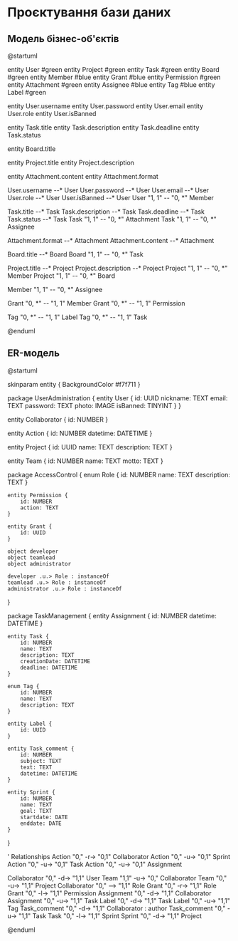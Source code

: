# Проєктування бази даних

## Модель бізнес-об'єктів
@startuml

entity User #green entity Project #green entity Task #green entity Board #green entity Member #blue entity Grant #blue entity Permission #green entity Attachment #green entity Assignee #blue entity Tag #blue entity Label #green

entity User.username entity User.password entity User.email entity User.role entity User.isBanned

entity Task.title entity Task.description entity Task.deadline entity Task.status

entity Board.title

entity Project.title entity Project.description

entity Attachment.content entity Attachment.format

User.username --* User User.password --* User User.email --* User User.role --* User User.isBanned --* User User "1, 1" -- "0, *" Member

Task.title --* Task Task.description --* Task Task.deadline --* Task Task.status --* Task Task "1, 1" -- "0, *" Attachment Task "1, 1" -- "0, *" Assignee

Attachment.format --* Attachment Attachment.content --* Attachment

Board.title --* Board Board "1, 1" -- "0, *" Task

Project.title --* Project Project.description --* Project Project "1, 1" -- "0, *" Member Project "1, 1" -- "0, *" Board

Member "1, 1" -- "0, *" Assignee

Grant "0, *" -- "1, 1" Member Grant "0, *" -- "1, 1" Permission

Tag "0, *" -- "1, 1" Label Tag "0, *" -- "1, 1" Task

@enduml

## ER-модель

@startuml

skinparam entity {
    BackgroundColor #f7f711
}

package UserAdministration {
    entity User {
        id: UUID
        nickname: TEXT
        email: TEXT
        password: TEXT
        photo: IMAGE
        isBanned: TINYINT
    }
}

entity Collaborator {
    id: NUMBER
}

entity Action {
    id: NUMBER
    datetime: DATETIME
}

entity Project {
    id: UUID
    name: TEXT
    description: TEXT
}

entity Team {
    id: NUMBER
    name: TEXT
    motto: TEXT
}

package AccessControl {
    enum Role {
        id: NUMBER
        name: TEXT
        description: TEXT
    }

    entity Permission {
        id: NUMBER
        action: TEXT
    }

    entity Grant {
        id: UUID
    }

    object developer
    object teamlead
    object administrator

    developer .u.> Role : instanceOf
    teamlead .u.> Role : instanceOf
    administrator .u.> Role : instanceOf
}

package TaskManagement {
    entity Assignment {
        id: NUMBER
        datetime: DATETIME
    }

    entity Task {
        id: NUMBER
        name: TEXT
        description: TEXT
        creationDate: DATETIME
        deadline: DATETIME
    }

    enum Tag {
        id: NUMBER
        name: TEXT
        description: TEXT
    }

    entity Label {
        id: UUID
    }

    entity Task_comment {
        id: NUMBER
        subject: TEXT
        text: TEXT
        datetime: DATETIME
    }

    entity Sprint {
        id: NUMBER
        name: TEXT
        goal: TEXT
        startdate: DATE
        enddate: DATE
    }
}

' Relationships
Action "0," -r-> "0,1" Collaborator
Action "0," -u-> "0,1" Sprint
Action "0," -u-> "0,1" Task
Action "0," -u-> "0,1" Assignment

Collaborator "0," -d-> "1,1" User
Team "1,1" -u-> "0," Collaborator
Team "0," -u-> "1,1" Project
Collaborator "0," --> "1,1" Role
Grant "0," -r-> "1,1" Role
Grant "0," -l-> "1,1" Permission
Assignment "0," -d-> "1,1" Collaborator
Assignment "0," -u-> "1,1" Task
Label "0," -d-> "1,1" Task
Label "0," -u-> "1,1" Tag
Task_comment "0," -d-> "1,1" Collaborator : author
Task_comment "0," -u-> "1,1" Task
Task "0," -l-> "1,1" Sprint
Sprint "0," -d-> "1,1" Project

@enduml

